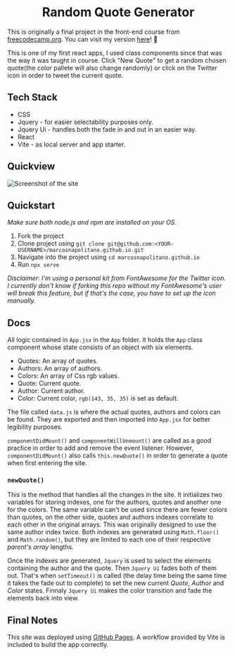 # <div align="center">Random Quote Generator</div>

This is originally a final project in the front-end course from [freecodecamp.org](https://www.freecodecamp.org/learn/front-end-development-libraries/front-end-development-libraries-projects/build-a-random-quote-machine). You can visit my version [here](https://marcosnapolitano.github.io/random_quotes/)! :rocket:

This is one of my first react apps, I used class components since that was the way it was taught in course.
Click "New Quote" to get a random chosen quote(the color pallete will also change randomly) or click on the Twitter icon in order to tweet the current quote.
## Tech Stack

* CSS
* Jquery - for easier selectability purposes only.
* Jquery Ui - handles both the fade in and out in an easier way.
* React
* Vite - as local server and app starter.

## Quickview

![Screenshot of the site](https://marcosnapolitano.github.io/random_quotes/Assets/thumbnail.jpg)

## Quickstart

*Make sure both node.js and npm are installed on your OS.*

1. Fork the project
2. Clone project using `git clone git@github.com:<YOUR-USERNAME>/marcosnapolitano.github.io.git`
3. Navigate into the project using `cd marcosnapolitano.github.io`
4. Run `npx serve`

*Disclaimer: I'm using a personal kit from FontAwesome for the Twitter icon. I currently don't know if forking this repo without my FontAwesome's user will break this feature, but if that's the case, you have to set up the icon manually.*

## Docs

All logic contained in `App.jsx` in the `App` folder. It holds the `App` class component whose state consists of an object with six elements.

* Quotes: An array of quotes.
* Authors: An array of authors.
* Colors: An array of Css rgb values.
* Quote: Current quote.
* Author: Current author.
* Color: Current color, `rgb(143, 35, 35)` is set as default.

The file called `data.js` is where the actual quotes, authors and colors can be found. They are exported and then imported into `App.jsx` for better legibility purposes.

`componentDidMount()` and `componentWillUnmount()` are called as a good practice in order to add and remove the event listener. However, `componentDidMount()` also calls `this.newQuote()` in order to generate a quote when first entering the site.

### `newQuote()`
This is the method that handles all the changes in the site. It initializes two variables for storing indexes, one for the authors, quotes and another one for the colors. The same variable can't be used since there are fewer colors than quotes, on the other side, quotes and authors indexes correlate to each other in the original arrays. This was originally designed to use the same author index twice. Both indexes are generated using `Math.floor()` and `Math.random()`, but they are limited to each one of their respective *parent's array* lengths.


Once the indexes are generated, `Jquery` is used to select the elements containing the author and the quote. Then `Jquery Ui` fades both of them out. That's when `setTimeout()` is called (the delay time being the same time it takes the fade out to complete) to set the new current *Quote*, *Author* and *Color* states. Finnaly `Jquery Ui` makes the color transition and fade the elements back into view.

## Final Notes

This site was deployed using [GitHub Pages](https://pages.github.com/). A workflow provided by Vite is included to build the app correctly.




